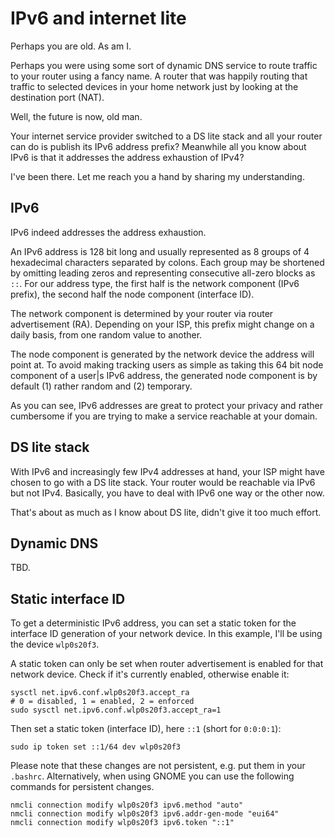 # IPv6 and internet lite

Perhaps you are old. As am I.

Perhaps you were using some sort of dynamic DNS service to route traffic to your router using a fancy name.
A router that was happily routing that traffic to selected devices in your home network just by looking at the destination port (NAT).

Well, the future is now, old man.

Your internet service provider switched to a DS lite stack and all your router can do is publish its IPv6 address prefix?
Meanwhile all you know about IPv6 is that it addresses the address exhaustion of IPv4?

I've been there. Let me reach you a hand by sharing my understanding.

## IPv6

IPv6 indeed addresses the address exhaustion.

An IPv6 address is 128 bit long and usually represented as 8 groups of 4 hexadecimal characters separated by colons.
Each group may be shortened by omitting leading zeros and representing consecutive all-zero blocks as `::`.
For our address type, the first half is the network component (IPv6 prefix), the second half the node component (interface ID).

The network component is determined by your router via router advertisement (RA).
Depending on your ISP, this prefix might change on a daily basis, from one random value to another.

The node component is generated by the network device the address will point at.
To avoid making tracking users as simple as taking this 64 bit node component of a user|s IPv6 address, the generated node component is by default (1) rather random and (2) temporary.

As you can see, IPv6 addresses are great to protect your privacy and rather cumbersome if you are trying to make a service reachable at your domain.

## DS lite stack

With IPv6 and increasingly few IPv4 addresses at hand, your ISP might have chosen to go with a DS lite stack.
Your router would be reachable via IPv6 but not IPv4. Basically, you have to deal with IPv6 one way or the other now.

That's about as much as I know about DS lite, didn't give it too much effort.

## Dynamic DNS

TBD.

## Static interface ID

To get a deterministic IPv6 address, you can set a static token for the interface ID generation of your network device.
In this example, I'll be using the device `wlp0s20f3`.

A static token can only be set when router advertisement is enabled for that network device.
Check if it's currently enabled, otherwise enable it:

    sysctl net.ipv6.conf.wlp0s20f3.accept_ra
    # 0 = disabled, 1 = enabled, 2 = enforced
    sudo sysctl net.ipv6.conf.wlp0s20f3.accept_ra=1

Then set a static token (interface ID), here `::1` (short for  `0:0:0:1`):

    sudo ip token set ::1/64 dev wlp0s20f3

Please note that these changes are not persistent, e.g. put them in your `.bashrc`.
Alternatively, when using GNOME you can use the following commands for persistent changes.

    nmcli connection modify wlp0s20f3 ipv6.method "auto"
    nmcli connection modify wlp0s20f3 ipv6.addr-gen-mode "eui64"
    nmcli connection modify wlp0s20f3 ipv6.token "::1"
